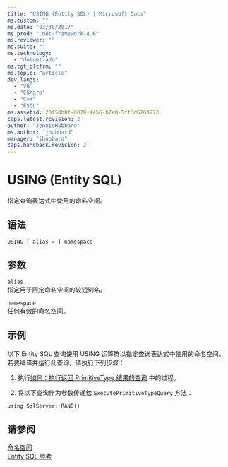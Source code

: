```yaml
---
title: "USING (Entity SQL) | Microsoft Docs"
ms.custom: ""
ms.date: "03/30/2017"
ms.prod: ".net-framework-4.6"
ms.reviewer: ""
ms.suite: ""
ms.technology: 
  - "dotnet-ado"
ms.tgt_pltfrm: ""
ms.topic: "article"
dev_langs: 
  - "VB"
  - "CSharp"
  - "C++"
  - "ESQL"
ms.assetid: 20f58b8f-6070-4456-b7e8-5ff3d6269273
caps.latest.revision: 2
author: "JennieHubbard"
ms.author: "jhubbard"
manager: "jhubbard"
caps.handback.revision: 2
---
```

# USING (Entity SQL)
指定查询表达式中使用的命名空间。  
  
## 语法  
  
```  
USING [ alias = ] namespace  
```  
  
## 参数  
 `alias`  
 指定用于限定命名空间的较短别名。  
  
 `namespace`  
 任何有效的命名空间。  
  
## 示例  
 以下 Entity SQL 查询使用 USING 运算符以指定查询表达式中使用的命名空间。  若要编译并运行此查询，请执行下列步骤：  
  
1.  执行[如何：执行返回 PrimitiveType 结果的查询](../../../../../../docs/framework/data/adonet/ef/how-to-execute-a-query-that-returns-primitivetype-results.md) 中的过程。  
  
2.  将以下查询作为参数传递给 `ExecutePrimitiveTypeQuery` 方法：  
  
```  
using SqlServer; RAND()  
```  
  
## 请参阅  
 [命名空间](../../../../../../docs/framework/data/adonet/ef/language-reference/namespaces-entity-sql.md)   
 [Entity SQL 参考](../../../../../../docs/framework/data/adonet/ef/language-reference/entity-sql-reference.md)